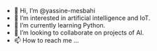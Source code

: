 - 👋 Hi, I’m @yassine-mesbahi
- 👀 I’m interested in artificial intelligence and IoT.
- 🌱 I’m currently learning Python.
- 💞️ I’m looking to collaborate on projects of AI.
- 📫 How to reach me ...

<!---
yassine-mes/yassine-mes is a ✨ special ✨ repository because its `README.md` (this file) appears on your GitHub profile.
You can click the Preview link to take a look at your changes.
--->
